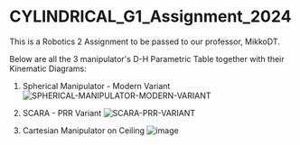 # CYLINDRICAL_G1_Assignment_2024
This is a Robotics 2 Assignment to be passed to our professor, MikkoDT.



Below are all the 3 manipulator's D-H Parametric Table together with their Kinematic Diagrams:
1. Spherical Manipulator - Modern Variant
![SPHERICAL-MANIPULATOR-MODERN-VARIANT](https://github.com/yoboiqk/CYLINDRICAL_G1_Assignment_2024/assets/157770806/2309fca9-6f62-486b-8fef-662b1603244e)

2. SCARA - PRR Variant
![SCARA-PRR-VARIANT](https://github.com/yoboiqk/CYLINDRICAL_G1_Assignment_2024/assets/157770806/18637e0b-141c-4938-afa7-51211407b4c3)

3. Cartesian Manipulator on Ceiling
![image](https://github.com/yoboiqk/CYLINDRICAL_G1_Assignment_2024/assets/157883261/1cc9a198-deab-45d3-ba13-76f6cf3890b2)
